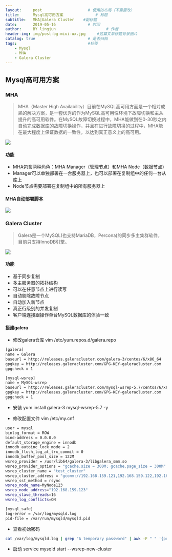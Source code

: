 ```yaml
---
layout:     post   				    # 使用的布局（不需要改）
title:      Mysql高可用方案 				# 标题 
subtitle:   MHA|Galera Cluster    #副标题
date:       2019-05-16 				# 时间
author:     BY lingjun						# 作者
header-img: img/post-bg-miui-ux.jpg 	#这篇文章标题背景图片
catalog: true 						# 是否归档
tags:								#标签
    - Mysql
    - MHA 
    - Galera Cluster
---
```


## Mysql高可用方案

### MHA
> MHA（Master High Availability）目前在MySQL高可用方面是一个相对成熟的解决方案，是一套优秀的作为MySQL高可用性环境下故障切换和主从提升的高可用软件。在MySQL故障切换过程中，MHA能做到在0-30秒之内自动完成数据库的故障切换操作，并且在进行故障切换的过程中，MHA能在最大程度上保证数据的一致性，以达到真正意义上的高可用。

![](https://i.loli.net/2019/05/24/5ce76a922725342363.jpg)

#### 功能
- MHA包含两种角色：MHA Manager（管理节点）和MHA Node（数据节点）  
- Manager可以单独部署在一台服务器上，也可以部署在复制组中的任何一台从库上  
- Node节点需要部署在复制组中的所有服务器上  

#### MHA自动部署脚本
![](https://i.loli.net/2019/05/24/5ce76ae9acee671653.jpg)





### Galera Cluster
> Galera是一个MySQL(也支持MariaDB，Percona)的同步多主集群软件，目前只支持InnoDB引擎。

![](https://i.loli.net/2019/05/24/5ce76b23b137119434.jpg)

#### 功能
- 基于同步复制
- 多主服务器的拓扑结构
- 可以在任意节点上进行读写
- 自动剔除故障节点
- 自动加入新节点
- 真正行级别的并发复制
- 客户端连接跟操作单台MySQL数据库的体验一致

#### 搭建galera
- 修改galera仓库 vim /etc/yum.repos.d/galera.repo  

``` bash
[galera]
name = Galera
baseurl = http://releases.galeracluster.com/galera-3/centos/6/x86_64
gpgkey = http://releases.galeracluster.com/GPG-KEY-galeracluster.com
gpgcheck = 1

[mysql-wsrep]
name = MySQL-wsrep
baseurl = http://releases.galeracluster.com/mysql-wsrep-5.7/centos/6/x86_64
gpgkey = http://releases.galeracluster.com/GPG-KEY-galeracluster.com
gpgcheck = 1
```


- 安装 yum install galera-3 mysql-wsrep-5.7 -y


- 修改配置文件 vim /etc/my.cnf  

```bash
user = mysql 
binlog_format = ROW 
bind-address = 0.0.0.0 
default_storage_engine = innodb 
innodb_autoinc_lock_mode = 2 
innodb_flush_log_at_trx_commit = 0 
innodb_buffer_pool_size = 122M 
wsrep_provider = /usr/lib64/galera-3/libgalera_smm.so 
wsrep_provider_options = "gcache.size = 300M; gcache.page_size = 300M" 
wsrep_cluster_name = "test_cluster"
wsrep_cluster_address = "gcomm://192.168.159.121,192.168.159.122,192.168.159.123"
wsrep_sst_method = rsync
wsrep_node_name=MyNode123
wsrep_node_address="192.168.159.123"
wsrep_slave_threads=16
wsrep_log_conflicts=ON

[mysql_safe] 
log-error = /var/log/mysqld.log 
pid-file = /var/run/mysqld/mysqld.pid
```


- 查看初始密码

```bash
cat /var/log/mysqld.log | grep "A temporary password" | awk -F " " '{print$11}'
```


- 启动 service mysqld start --wsrep-new-cluster
